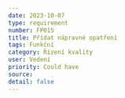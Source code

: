 ```yaml
---
date: 2023-10-07
type: requirement
number: FP015
title: Přidat nápravné opatření
tags: Funkční
category: Řízení kvality
user: Vedení
priority: Could have
source: 
detail: false
---
```


